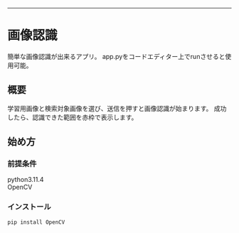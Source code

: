 ---

# 画像認識

簡単な画像認識が出来るアプリ。
app.pyをコードエディター上でrunさせると使用可能。

## 概要

学習用画像と検索対象画像を選び、送信を押すと画像認識が始まります。
成功したら、認識できた範囲を赤枠で表示します。


## 始め方

### 前提条件

python3.11.4 <br>
OpenCV

### インストール

`pip install OpenCV`
